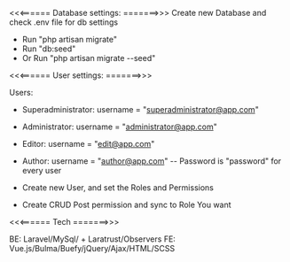 <<<====== Database settings: =======>>>
Create new Database and check .env file for db settings


- Run "php artisan migrate"
- Run "db:seed"
- Or Run "php artisan migrate --seed"

<<<====== User settings: =======>>>

Users:
 - Superadministrator: username = "superadministrator@app.com"
 - Administrator: username = "administrator@app.com"
 - Editor: username = "edit@app.com"
 - Author: username = "author@app.com"
 -- Password is "password" for every user

- Create new User, and set the Roles and Permissions
- Create CRUD Post permission and sync to Role You want

<<<====== Tech =======>>>

BE: Laravel/MySql/ + Laratrust/Observers
FE: Vue.js/Bulma/Buefy/jQuery/Ajax/HTML/SCSS